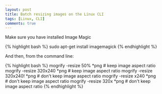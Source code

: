 ```yaml
---
layout: post
title: Batch resizing images on the Linux CLI
tags: [Linux, CLI]
comments: true
---
```


Make sure you have installed Image Magic


{% highlight bash %}
sudo apt-get install imagemagick
{% endhighlight %}

And then, from the command line:

{% highlight bash %}
mogrify -resize 50% *png      # keep image aspect ratio
mogrify -resize 320x240 *png  # keep image aspect ratio
mogrify -resize 320x240! *png # don't keep image aspect ratio
mogrify -resize x240 *png     # don't keep image aspect ratio
mogrify -resize 320x *png     # don't keep image aspect ratio
{% endhighlight %}

